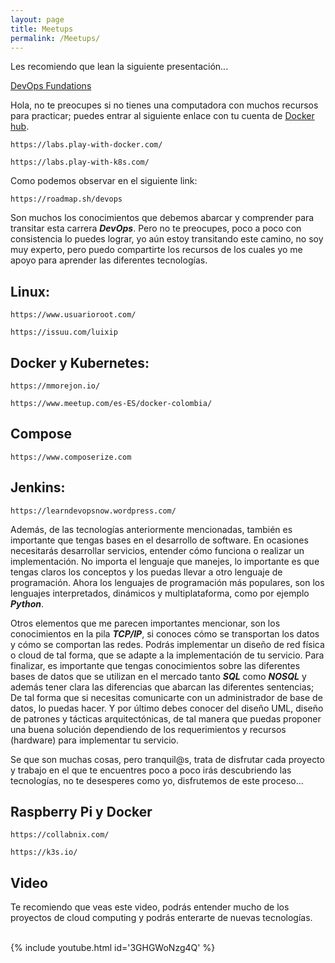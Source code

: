 ```yaml
---
layout: page
title: Meetups
permalink: /Meetups/
---
```

Les recomiendo que lean la siguiente presentación...

[DevOps Fundations](https://issuu.com/johanse/docs/devops-fundations.pptx)

Hola, no te preocupes si no tienes una computadora con muchos recursos para practicar; puedes entrar al siguiente enlace con tu cuenta de [Docker hub](/Blog/Docker-hub).

```
https://labs.play-with-docker.com/
```

```
https://labs.play-with-k8s.com/
```

Como podemos observar en el siguiente link:

```
https://roadmap.sh/devops
```

Son muchos los conocimientos que debemos abarcar y comprender para transitar esta carrera **_DevOps_**. Pero no te preocupes, poco a poco con consistencia lo puedes lograr, yo aún estoy transitando este camino, no soy muy experto, pero puedo compartirte los recursos de los cuales yo me apoyo para aprender las diferentes tecnologías.

## Linux:

```
https://www.usuarioroot.com/
```

```
https://issuu.com/luixip
```

## Docker y Kubernetes:

```
https://mmorejon.io/
```

```
https://www.meetup.com/es-ES/docker-colombia/
```

## Compose

```
https://www.composerize.com
```

## Jenkins:

```
https://learndevopsnow.wordpress.com/
```

Además, de las tecnologías anteriormente mencionadas, también es importante que tengas bases en el desarrollo de software. En ocasiones necesitarás desarrollar servicios, entender cómo funciona o realizar un implementación.
No importa el lenguaje que manejes, lo importante es que tengas claros los conceptos y los puedas llevar a otro lenguaje de programación.
Ahora los lenguajes de programación más populares, son los lenguajes interpretados, dinámicos y multiplataforma, como por ejemplo **_Python_**.

Otros elementos que me parecen importantes mencionar, son los conocimientos en la pila **_TCP/IP_**, si conoces cómo se transportan los datos y cómo se comportan las redes. Podrás implementar un diseño de red física o cloud de tal forma, que se adapte a la implementación de tu servicio.
Para finalizar, es importante que tengas conocimientos sobre las diferentes bases de datos que se utilizan en el mercado tanto **_SQL_** como **_NOSQL_** y además tener clara las diferencias que abarcan las diferentes sentencias; De tal forma que si necesitas comunicarte con un administrador de base de datos, lo puedas hacer.
Y por último debes conocer del diseño UML, diseño de patrones y tácticas arquitectónicas, de tal manera que puedas proponer una buena solución dependiendo de los requerimientos y recursos (hardware) para implementar tu servicio.

Se que son muchas cosas, pero tranquil@s, trata de disfrutar cada proyecto y trabajo en el que te encuentres poco a poco irás descubriendo las tecnologías, no te desesperes como yo, disfrutemos de este proceso...

## Raspberry Pi y Docker

```
https://collabnix.com/
```

```
https://k3s.io/
```

## Video

Te recomiendo que veas este video, podrás entender mucho de los proyectos de cloud computing y podrás enterarte de nuevas tecnologías.
<br><br>

{% include youtube.html id='3GHGWoNzg4Q' %}

